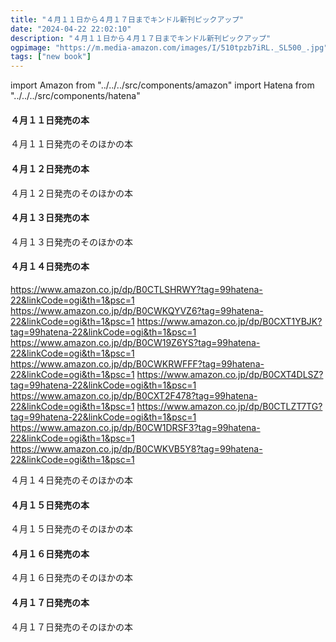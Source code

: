 ```yaml
---
title: "４月１１日から４月１７日までキンドル新刊ピックアップ"
date: "2024-04-22 22:02:10"
description: "４月１１日から４月１７日までキンドル新刊ピックアップ"
ogpimage: "https://m.media-amazon.com/images/I/510tpzb7iRL._SL500_.jpg"
tags: ["new book"]
---
```

import Amazon from "../../../src/components/amazon"
import Hatena from "../../../src/components/hatena"




#### ４月１１日発売の本

<Amazon asin="B0CZCHHWZM" />
<Amazon asin="B0CW1L7T7J" />
<Amazon asin="B0CYZV6W73" />
<Amazon asin="B0CWVTS95J" />
<Amazon asin="B0CWZ7VSKR" />
<Amazon asin="B0CTHR2QNJ" />
<Amazon asin="B0CYCLQ7VX" />
<Amazon asin="B0CW6LGLL1" />
<Amazon asin="B0CW1FL6ZJ" />
<Amazon asin="B0D176646Q" />


４月１１日発売のそのほかの本<Hatena src="https://kyukyunyorituryo.github.io/new_epub/html/20240411.html" title=""/>
#### ４月１２日発売の本

<Amazon asin="B0D1FJTWW2" />
<Amazon asin="B0CQY3S2M2" />
<Amazon asin="B0CZX1ZXJY" />
<Amazon asin="B0CZWRV2C7" />
<Amazon asin="B0CZ75F8TG" />
<Amazon asin="B0CZ74T8ZR" />
<Amazon asin="B0CTHQKBN6" />
<Amazon asin="B0CZTQ31PX" />
<Amazon asin="B0CWKXDM2K" />
<Amazon asin="B0D1B8CB1N" />
<Amazon asin="B0CXFFS1YM" />
<Amazon asin="B0CZKM5VSC" />

４月１２日発売のそのほかの本<Hatena src="https://kyukyunyorituryo.github.io/new_epub/html/20240412.html" title=""/>
#### ４月１３日発売の本

<Amazon asin="B0D1JHYFLZ" />
<Amazon asin="B0D1NJH61F" />

４月１３日発売のそのほかの本<Hatena src="https://kyukyunyorituryo.github.io/new_epub/html/20240413.html" title=""/>
#### ４月１４日発売の本

https://www.amazon.co.jp/dp/B0CTLSHRWY?tag=99hatena-22&linkCode=ogi&th=1&psc=1
https://www.amazon.co.jp/dp/B0CWKQYVZ6?tag=99hatena-22&linkCode=ogi&th=1&psc=1
https://www.amazon.co.jp/dp/B0CXT1YBJK?tag=99hatena-22&linkCode=ogi&th=1&psc=1
https://www.amazon.co.jp/dp/B0CW19Z6YS?tag=99hatena-22&linkCode=ogi&th=1&psc=1
https://www.amazon.co.jp/dp/B0CWKRWFFF?tag=99hatena-22&linkCode=ogi&th=1&psc=1
https://www.amazon.co.jp/dp/B0CXT4DLSZ?tag=99hatena-22&linkCode=ogi&th=1&psc=1
https://www.amazon.co.jp/dp/B0CXT2F478?tag=99hatena-22&linkCode=ogi&th=1&psc=1
https://www.amazon.co.jp/dp/B0CTLZT7TG?tag=99hatena-22&linkCode=ogi&th=1&psc=1
https://www.amazon.co.jp/dp/B0CW1DRSF3?tag=99hatena-22&linkCode=ogi&th=1&psc=1
https://www.amazon.co.jp/dp/B0CWKVB5Y8?tag=99hatena-22&linkCode=ogi&th=1&psc=1


４月１４日発売のそのほかの本<Hatena src="https://kyukyunyorituryo.github.io/new_epub/html/20240414.html" title=""/>
#### ４月１５日発売の本

<Amazon asin="B0CW1JRBL6" />
<Amazon asin="B0CWQNN7XH" />
<Amazon asin="B0CW1CJH3C" />
<Amazon asin="B0D1G4X14N" />
<Amazon asin="B0D1BZGX4R" />
<Amazon asin="B0CZKSYY48" />
<Amazon asin="B0CZKSXY2Q" />
<Amazon asin="B0CZKNKXC9" />
<Amazon asin="B0CVN1BGN7" />
<Amazon asin="B0CW1HLS65" />
<Amazon asin="B0CZKKFZWR" />
<Amazon asin="B0CVMVTL28" />


４月１５日発売のそのほかの本<Hatena src="https://kyukyunyorituryo.github.io/new_epub/html/20240415.html" title=""/>
#### ４月１６日発売の本


<Amazon asin="B0CW1C83XL" />
<Amazon asin="B0D14DTF6J" />
<Amazon asin="B0D14HKGPL" />
<Amazon asin="B0CZ8ZSMJ4" />
<Amazon asin="B0CYXKX31M" />
<Amazon asin="B0CVRP4YSL" />
<Amazon asin="B0CVXFB261" />
<Amazon asin="B0CTHQZFTR" />
<Amazon asin="B0CVRPHX2Z" />
<Amazon asin="B0CTHQVN36" />


４月１６日発売のそのほかの本<Hatena src="https://kyukyunyorituryo.github.io/new_epub/html/20240416.html" title=""/>
#### ４月１７日発売の本

<Amazon asin="B0D1Q4CZMQ" />
<Amazon asin="B0D1QPMW56" />
<Amazon asin="B0D17PDLN7" />
<Amazon asin="B0D14J8P4T" />
<Amazon asin="B0D14HWRNV" />
<Amazon asin="B0CZ6X5C3T" />
<Amazon asin="B0CWVWXL2F" />
<Amazon asin="B0CY537YH8" />
<Amazon asin="B0D1K18QPW" />
<Amazon asin="B0CZ6WVZRG" />
<Amazon asin="B0CW3W9Q6G" />
<Amazon asin="B0CZWQLZ8N" />
<Amazon asin="B0D17PDBHV" />
<Amazon asin="B0D17PDBHV" />
<Amazon asin="B0D17RJYK8" />

４月１７日発売のそのほかの本<Hatena src="https://kyukyunyorituryo.github.io/new_epub/html/20240417.html" title=""/>

